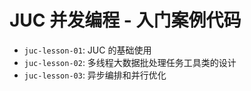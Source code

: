 # JUC 并发编程 - 入门案例代码

- `juc-lesson-01`: JUC 的基础使用
- `juc-lesson-02`: 多线程大数据批处理任务工具类的设计
- `juc-lesson-03`: 异步编排和并行优化
